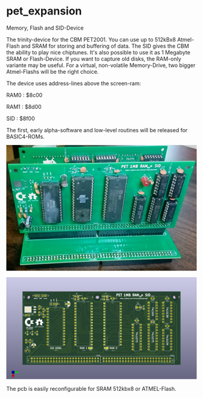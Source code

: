 # pet_expansion
Memory, Flash and SID-Device

The trinity-device for the CBM PET2001. You can use up to 512kBx8 Atmel-Flash and SRAM for storing and buffering of data. The SID gives the CBM the ability to play nice chiptunes. 
It's also possible to use it as 1 Megabyte SRAM or Flash-Device. If you want to capture old disks, the RAM-only variante may be useful. For a virtual, non-volatile Memory-Drive, 
two bigger Atmel-Flashs will be the right choice. 


The device uses address-lines above the screen-ram:

RAM0 : $8c00

RAM1 : $8d00

SID  : $8f00  

The first, early alpha-software and low-level routines will be released for BASIC4-ROMs.

![PCB](https://github.com/cbmuser/PET_EXPANSION/blob/main/images/3device.jpg)

![PCB](https://github.com/cbmuser/PET_EXPANSION/blob/main/images/pet_expansion_top.jpg)

The pcb is easily reconfigurable for SRAM 512kbx8 or ATMEL-Flash.
